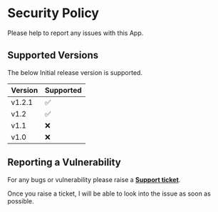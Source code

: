 # Security Policy

Please help to report any issues with this App.

## Supported Versions

The below Initial release version is supported.

| Version | Supported          |
| ------- | ------------------ |
| v1.2.1    | :white_check_mark: |
| v1.2    | :white_check_mark: |
| v1.1    | :x: |
| v1.0    | :x: |



## Reporting a Vulnerability

For any bugs or vulnerability please raise a **[Support ticket](https://elfapp.website/support)**.

Once you raise a ticket, I will be able to look into the issue as soon as possible.
